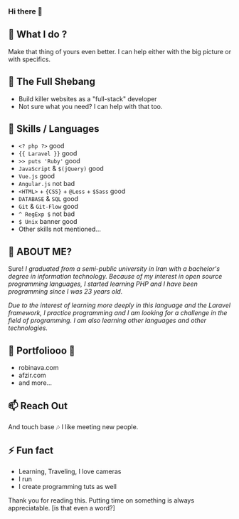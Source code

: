 ### Hi there 👋

## 🔭 What I do ? 
Make that thing of yours even better. I can help either with the big picture or with specifics. 

## 🌱 The Full Shebang

- Build killer websites as a "full-stack" developer
- Not sure what you need? I can help with that too.


## 👯 Skills / Languages

- `<? php ?>` good
- `{{ Laravel }}` good
- `>> puts 'Ruby'` good
- `JavaScript` & `$(jQuery)` good
- `Vue.js` good
- `Angular.js` not bad
- `<HTML>` + `{CSS}` + `@Less` + `$Sass` good
- `DATABASE` & `SQL` good
- `Git` & `Git-Flow` good
- `^ RegExp $` not bad
- `$ Unix` banner good
- Other skills not mentioned...

## 🤔 ABOUT ME?
Sure!
_I graduated from a semi-public university in Iran with a bachelor's degree in information technology. Because of my interest in open source programming languages, I started learning PHP and I have been programming since I was 23 years old._

_Due to the interest of learning more deeply in this language and the Laravel framework, I practice programming and I am looking for a challenge in the field of programming. I am also learning other languages and other technologies._

## 💬 Portfoliooo 🎵 

- robinava.com
- afzir.com
- and more...


## 📫 Reach Out
And touch base 🎶
I like meeting new people.

## ⚡ Fun fact
- Learning, Traveling, I love cameras
- I run
- I create programming tuts as well

Thank you for reading this. Putting time on something is always appreciatable. [is that even a word?]
